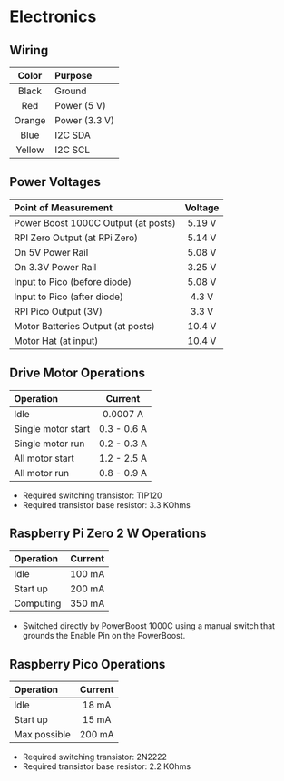 # Electronics

## Wiring

| Color  | Purpose |
| :---:  | :---    |
| Black  | Ground |
| Red    | Power (5 V) |
| Orange | Power (3.3 V) |
| Blue   | I2C SDA |
| Yellow | I2C SCL |

## Power Voltages

| Point of Measurement | Voltage |
| :--- | :---: |
| Power Boost 1000C Output (at posts) | 5.19 V |
| RPI Zero Output (at RPi Zero) | 5.14 V |
| On 5V Power Rail | 5.08 V |
| On 3.3V Power Rail | 3.25 V |
| Input to Pico (before diode) | 5.08 V |
| Input to Pico (after diode) | 4.3 V |
| RPI Pico Output (3V) | 3.3 V |
| Motor Batteries Output (at posts) | 10.4 V |
| Motor Hat (at input) | 10.4 V |

## Drive Motor Operations

| Operation     | Current           |
| :------------ | :-----------:     |
| Idle          | 0.0007 A          |
| Single motor start  | 0.3 - 0.6 A |
| Single motor run    | 0.2 - 0.3 A |
| All motor start     | 1.2 - 2.5 A |
| All motor run       | 0.8 - 0.9 A |

* Required switching transistor:  TIP120
* Required transistor base resistor:  3.3 KOhms

## Raspberry Pi Zero 2 W Operations

| Operation     | Current    |
| :------------ | :--------: |
| Idle          | 100 mA     |
| Start up      | 200 mA     |
| Computing     | 350 mA     |

* Switched directly by PowerBoost 1000C using a manual switch that grounds the Enable Pin on the PowerBoost.

## Raspberry Pico Operations

| Operation     | Current    |
| :------------ | :--------: |
| Idle          | 18 mA       |
| Start up      | 15 mA      |
| Max possible  | 200 mA     |

* Required switching transistor:  2N2222
* Required transistor base resistor:  2.2 KOhms

